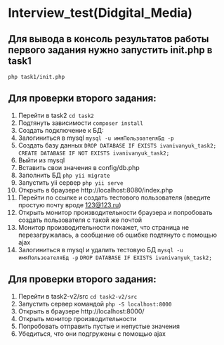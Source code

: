 # Interview_test(Didgital_Media)
## Для вывода в консоль результатов работы первого задания нужно запустить init.php в task1
  `php task1/init.php`
## Для проверки второго задания:
1. Перейти в task2
  `cd task2`
1. Подтянуть зависимости
  `composer install`
1. Создать подключение к БД:
  1. Залогиниться в mysql
    `mysql -u имяПользоателяБд -p`
  1. Создать базу данных
    `DROP DATABASE IF EXISTS ivanivanyuk_task2;`
    `CREATE DATABASE IF NOT EXISTS ivanivanyuk_task2;`
  1. Выйти из mysql
  1. Вставить свои значения в config/db.php
  1. Заполнить БД
    `php yii migrate`
1. Запустить yii сервер
  `php yii serve`
1. Открыть в браузере http://localhost:8080/index.php
1. Перейти по ссылке и создать тестового пользователя (введите простую почту вроде 123@123.ru)
1. Открыть монитор производительности браузера и попробовать создать пользователя с такой же почтой
1. Монитор производительности покажет, что страница не перезагружалась, а сообщение об ошибке подтянуто с помощью ajax
1. Залогиниться в mysql и удалить тестовую БД
  `mysql -u имяПользоателяБд -p`
  `DROP DATABASE IF EXISTS ivanivanyuk_task2;`

## Для проверки второго задания:
1. Перейти в task2-v2/src
  `cd task2-v2/src`
1. Запустить сервер командой `php -S localhost:8000`
1. Открыть в браузере http://localhost:8000/
1. Открыть монитор производительности
1. Попробовать отправить пустые и непустые значения
1. Убедиться, что они подгружены с помощью ajax
